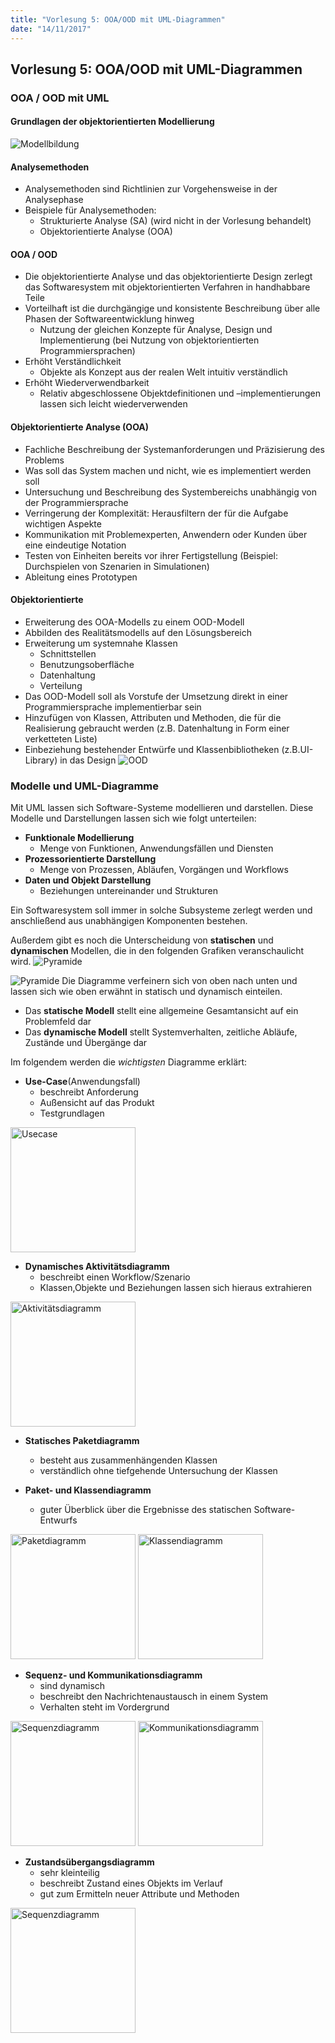 ```yaml
---
title: "Vorlesung 5: OOA/OOD mit UML-Diagrammen"
date: "14/11/2017"
---
```


## Vorlesung 5: OOA/OOD mit UML-Diagrammen

### OOA / OOD mit UML

#### Grundlagen der objektorientierten Modellierung
![Modellbildung](/images/modellbildung.png)

#### Analysemethoden
* Analysemethoden sind Richtlinien zur Vorgehensweise in der Analysephase
* Beispiele für Analysemethoden:
  * Strukturierte Analyse (SA) (wird nicht in der Vorlesung behandelt)
  * Objektorientierte Analyse (OOA)

#### OOA / OOD
* Die objektorientierte Analyse und das objektorientierte Design zerlegt das Softwaresystem mit objektorientierten Verfahren in handhabbare Teile
* Vorteilhaft ist die durchgängige und konsistente Beschreibung über alle Phasen der Softwareentwicklung hinweg
  * Nutzung der gleichen Konzepte für Analyse, Design und Implementierung (bei Nutzung von objektorientierten Programmiersprachen)
* Erhöht Verständlichkeit
  * Objekte als Konzept aus der realen Welt intuitiv verständlich
* Erhöht Wiederverwendbarkeit
  * Relativ abgeschlossene Objektdefinitionen und –implementierungen lassen sich leicht wiederverwenden

#### Objektorientierte Analyse (OOA)
* Fachliche Beschreibung der Systemanforderungen und Präzisierung des Problems
* Was soll das System machen und nicht, wie es implementiert werden soll
* Untersuchung und Beschreibung des Systembereichs unabhängig von der Programmiersprache
* Verringerung der Komplexität: Herausfiltern der für die Aufgabe wichtigen Aspekte
* Kommunikation mit Problemexperten, Anwendern oder Kunden über eine eindeutige Notation
* Testen von Einheiten bereits vor ihrer Fertigstellung (Beispiel: Durchspielen von Szenarien in Simulationen)
* Ableitung eines Prototypen

#### Objektorientierte
* Erweiterung des OOA-Modells zu einem OOD-Modell
* Abbilden des Realitätsmodells auf den Lösungsbereich
* Erweiterung um systemnahe Klassen
  * Schnittstellen
  * Benutzungsoberfläche
  * Datenhaltung
  * Verteilung
* Das OOD-Modell soll als Vorstufe der Umsetzung direkt in einer Programmiersprache implementierbar sein
* Hinzufügen von Klassen, Attributen und Methoden, die für die Realisierung gebraucht werden (z.B. Datenhaltung in Form einer verketteten Liste)
* Einbeziehung bestehender Entwürfe und Klassenbibliotheken (z.B.UI-Library) in das Design
![OOD](/images/kommunikationuml.png)

### Modelle und UML-Diagramme
Mit UML lassen sich Software-Systeme modellieren und darstellen. Diese Modelle und Darstellungen lassen sich wie folgt unterteilen:
* __Funktionale Modellierung__
	* Menge von Funktionen, Anwendungsfällen und Diensten
* __Prozessorientierte Darstellung__
	* Menge von Prozessen, Abläufen, Vorgängen und Workflows
* __Daten und Objekt Darstellung__
	* Beziehungen untereinander und Strukturen

Ein Softwaresystem soll immer in solche Subsysteme zerlegt werden und anschließend aus unabhängigen Komponenten bestehen.

Außerdem gibt es noch die Unterscheidung von __statischen__ und __dynamischen__ Modellen, die in den folgenden Grafiken veranschaulicht wird.
![Pyramide](images/Pyramide.png)

![Pyramide](images/Pyramide2.PNG)
Die Diagramme verfeinern sich von oben nach unten und lassen sich wie oben erwähnt in statisch und dynamisch einteilen.
* Das __statische Modell__ stellt eine allgemeine Gesamtansicht auf ein Problemfeld dar
* Das __dynamische Modell__ stellt Systemverhalten, zeitliche Abläufe, Zustände und Übergänge dar

Im folgendem werden die _wichtigsten_ Diagramme erklärt:
* __Use-Case__(Anwendungsfall)
	* beschreibt Anforderung
	* Außensicht auf das Produkt
	* Testgrundlagen
<img src="images/Usecase.png" alt="Usecase" width="200"/>

* __Dynamisches Aktivitätsdiagramm__
	* beschreibt einen Workflow/Szenario
	* Klassen,Objekte und Beziehungen lassen sich hieraus extrahieren
<img src="images/Aktivitätsdiagramm.png" alt="Aktivitätsdiagramm" width="200"/>

* __Statisches Paketdiagramm__
	* besteht aus zusammenhängenden Klassen
	* verständlich ohne tiefgehende Untersuchung der Klassen

* __Paket- und Klassendiagramm__
	* guter Überblick über die Ergebnisse des statischen Software-Entwurfs
<img src="images/Packetdiagramm.PNG" alt="Paketdiagramm" width="200"/>
<img src="images/Klassendiagramm.png" alt="Klassendiagramm" width="200"/>

* __Sequenz- und Kommunikationsdiagramm__
	* sind dynamisch
	* beschreibt den Nachrichtenaustausch in einem System
	* Verhalten steht im Vordergrund
<img src="images/Squenzdiagramm.png" alt="Sequenzdiagramm" width="200">
<img src="images/Kommunikationsdiagramm.png" alt="Kommunikationsdiagramm" width="200"/>

* __Zustandsübergangsdiagramm__
	* sehr kleinteilig
	* beschreibt Zustand eines Objekts im Verlauf
	* gut zum Ermitteln neuer Attribute und Methoden
<img src="images/Zustandsdiagramm.png" alt="Sequenzdiagramm" width="200"/>
